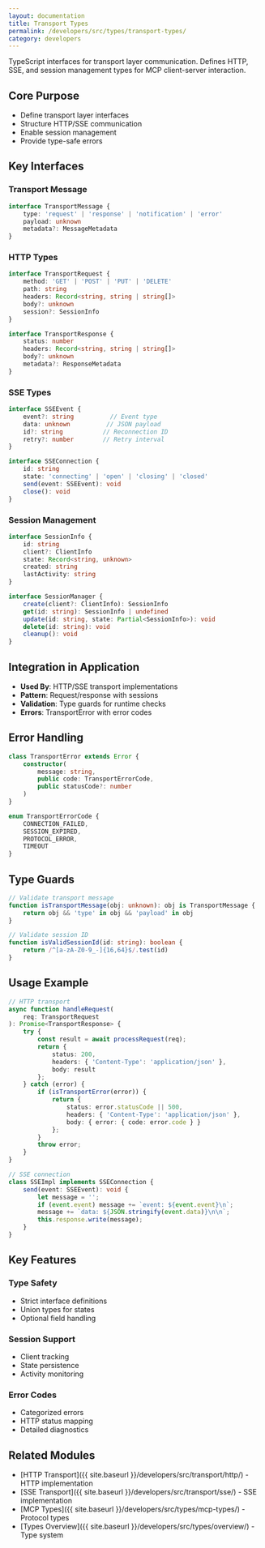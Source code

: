 ```yaml
---
layout: documentation
title: Transport Types
permalink: /developers/src/types/transport-types/
category: developers
---
```


TypeScript interfaces for transport layer communication. Defines HTTP, SSE, and session management types for MCP client-server interaction.

## Core Purpose

- Define transport layer interfaces
- Structure HTTP/SSE communication
- Enable session management
- Provide type-safe errors

## Key Interfaces

### Transport Message

```typescript
interface TransportMessage {
    type: 'request' | 'response' | 'notification' | 'error'
    payload: unknown
    metadata?: MessageMetadata
}
```

### HTTP Types

```typescript
interface TransportRequest {
    method: 'GET' | 'POST' | 'PUT' | 'DELETE'
    path: string
    headers: Record<string, string | string[]>
    body?: unknown
    session?: SessionInfo
}

interface TransportResponse {
    status: number
    headers: Record<string, string | string[]>
    body?: unknown
    metadata?: ResponseMetadata
}
```

### SSE Types

```typescript
interface SSEEvent {
    event?: string          // Event type
    data: unknown          // JSON payload
    id?: string           // Reconnection ID
    retry?: number        // Retry interval
}

interface SSEConnection {
    id: string
    state: 'connecting' | 'open' | 'closing' | 'closed'
    send(event: SSEEvent): void
    close(): void
}
```

### Session Management

```typescript
interface SessionInfo {
    id: string
    client?: ClientInfo
    state: Record<string, unknown>
    created: string
    lastActivity: string
}

interface SessionManager {
    create(client?: ClientInfo): SessionInfo
    get(id: string): SessionInfo | undefined
    update(id: string, state: Partial<SessionInfo>): void
    delete(id: string): void
    cleanup(): void
}
```

## Integration in Application

- **Used By**: HTTP/SSE transport implementations
- **Pattern**: Request/response with sessions
- **Validation**: Type guards for runtime checks
- **Errors**: TransportError with error codes

## Error Handling

```typescript
class TransportError extends Error {
    constructor(
        message: string,
        public code: TransportErrorCode,
        public statusCode?: number
    )
}

enum TransportErrorCode {
    CONNECTION_FAILED,
    SESSION_EXPIRED,
    PROTOCOL_ERROR,
    TIMEOUT
}
```

## Type Guards

```typescript
// Validate transport message
function isTransportMessage(obj: unknown): obj is TransportMessage {
    return obj && 'type' in obj && 'payload' in obj
}

// Validate session ID
function isValidSessionId(id: string): boolean {
    return /^[a-zA-Z0-9_-]{16,64}$/.test(id)
}
```

## Usage Example

```typescript
// HTTP transport
async function handleRequest(
    req: TransportRequest
): Promise<TransportResponse> {
    try {
        const result = await processRequest(req);
        return {
            status: 200,
            headers: { 'Content-Type': 'application/json' },
            body: result
        };
    } catch (error) {
        if (isTransportError(error)) {
            return {
                status: error.statusCode || 500,
                headers: { 'Content-Type': 'application/json' },
                body: { error: { code: error.code } }
            };
        }
        throw error;
    }
}

// SSE connection
class SSEImpl implements SSEConnection {
    send(event: SSEEvent): void {
        let message = '';
        if (event.event) message += `event: ${event.event}\n`;
        message += `data: ${JSON.stringify(event.data)}\n\n`;
        this.response.write(message);
    }
}
```

## Key Features

### Type Safety

- Strict interface definitions
- Union types for states
- Optional field handling

### Session Support

- Client tracking
- State persistence
- Activity monitoring

### Error Codes

- Categorized errors
- HTTP status mapping
- Detailed diagnostics

## Related Modules

- [HTTP Transport]({{ site.baseurl }}/developers/src/transport/http/) - HTTP implementation
- [SSE Transport]({{ site.baseurl }}/developers/src/transport/sse/) - SSE implementation
- [MCP Types]({{ site.baseurl }}/developers/src/types/mcp-types/) - Protocol types
- [Types Overview]({{ site.baseurl }}/developers/src/types/overview/) - Type system
